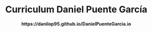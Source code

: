 
<h1 align="center">
  <br>
  Curriculum Daniel Puente García
  <br>
</h1>

<h4 align="center">https://danilop95.github.io/DanielPuenteGarcia.io</h4>
